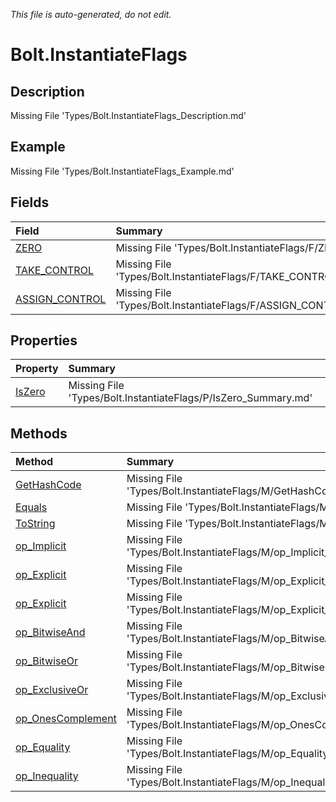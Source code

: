*This file is auto-generated, do not edit.*

# Bolt.InstantiateFlags
## Description
Missing File 'Types/Bolt.InstantiateFlags_Description.md'
## Example
Missing File 'Types/Bolt.InstantiateFlags_Example.md'
## Fields
| Field | Summary |
|:-----|:--------|
|[ZERO](Bolt.InstantiateFlags/F/ZERO.md)|Missing File 'Types/Bolt.InstantiateFlags/F/ZERO_Summary.md'|
|[TAKE_CONTROL](Bolt.InstantiateFlags/F/TAKE_CONTROL.md)|Missing File 'Types/Bolt.InstantiateFlags/F/TAKE_CONTROL_Summary.md'|
|[ASSIGN_CONTROL](Bolt.InstantiateFlags/F/ASSIGN_CONTROL.md)|Missing File 'Types/Bolt.InstantiateFlags/F/ASSIGN_CONTROL_Summary.md'|
## Properties
| Property | Summary |
|:-----|:--------|
|[IsZero](Bolt.InstantiateFlags/P/IsZero.md)|Missing File 'Types/Bolt.InstantiateFlags/P/IsZero_Summary.md'|
## Methods
| Method | Summary |
|:-----|:--------|
|[GetHashCode](Bolt.InstantiateFlags/M/GetHashCode.md)|Missing File 'Types/Bolt.InstantiateFlags/M/GetHashCode_Summary.md'|
|[Equals](Bolt.InstantiateFlags/M/Equals.md)|Missing File 'Types/Bolt.InstantiateFlags/M/Equals_Summary.md'|
|[ToString](Bolt.InstantiateFlags/M/ToString.md)|Missing File 'Types/Bolt.InstantiateFlags/M/ToString_Summary.md'|
|[op_Implicit](Bolt.InstantiateFlags/M/op_Implicit.md)|Missing File 'Types/Bolt.InstantiateFlags/M/op_Implicit_Summary.md'|
|[op_Explicit](Bolt.InstantiateFlags/M/op_Explicit.md)|Missing File 'Types/Bolt.InstantiateFlags/M/op_Explicit_Summary.md'|
|[op_Explicit](Bolt.InstantiateFlags/M/op_Explicit.md)|Missing File 'Types/Bolt.InstantiateFlags/M/op_Explicit_Summary.md'|
|[op_BitwiseAnd](Bolt.InstantiateFlags/M/op_BitwiseAnd.md)|Missing File 'Types/Bolt.InstantiateFlags/M/op_BitwiseAnd_Summary.md'|
|[op_BitwiseOr](Bolt.InstantiateFlags/M/op_BitwiseOr.md)|Missing File 'Types/Bolt.InstantiateFlags/M/op_BitwiseOr_Summary.md'|
|[op_ExclusiveOr](Bolt.InstantiateFlags/M/op_ExclusiveOr.md)|Missing File 'Types/Bolt.InstantiateFlags/M/op_ExclusiveOr_Summary.md'|
|[op_OnesComplement](Bolt.InstantiateFlags/M/op_OnesComplement.md)|Missing File 'Types/Bolt.InstantiateFlags/M/op_OnesComplement_Summary.md'|
|[op_Equality](Bolt.InstantiateFlags/M/op_Equality.md)|Missing File 'Types/Bolt.InstantiateFlags/M/op_Equality_Summary.md'|
|[op_Inequality](Bolt.InstantiateFlags/M/op_Inequality.md)|Missing File 'Types/Bolt.InstantiateFlags/M/op_Inequality_Summary.md'|
